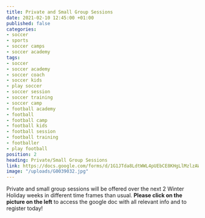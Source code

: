 ```yaml
---
title: Private and Small Group Sessions
date: 2021-02-10 12:45:00 +01:00
published: false
categories:
- soccer
- sports
- soccer camps
- soccer academy
tags:
- soccer
- soccer academy
- soccer coach
- soccer kids
- play soccer
- soccer session
- soccer training
- soccer camp
- football academy
- football
- football camp
- football kids
- football session
- football training
- footballer
- play football
position: 2
heading: Private/Small Group Sessions
link: https://docs.google.com/forms/d/1G1JTda8LdtWWL4pUEbCE8KHgLlMzlzAWiLdfyVbpzNw/edit?usp=drive_web
image: "/uploads/G0039032.jpg"
---
```


Private and small group sessions will be offered over the next 2 Winter Holiday weeks in different time frames than usual. **Please click on the picture on the left** to access the google doc with all relevant info and to register today!